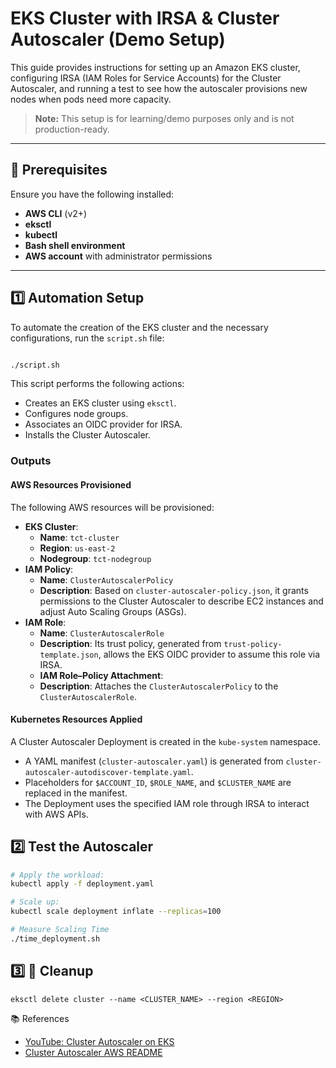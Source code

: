 # EKS Cluster with IRSA & Cluster Autoscaler (Demo Setup)

This guide provides instructions for setting up an Amazon EKS cluster, configuring IRSA (IAM Roles for Service Accounts) for the Cluster Autoscaler, and running a test to see how the autoscaler provisions new nodes when pods need more capacity.

> **Note:** This setup is for learning/demo purposes only and is not production-ready.

-----

## 📌 Prerequisites

Ensure you have the following installed:

* **AWS CLI** (v2+)
* **eksctl**
* **kubectl**
* **Bash shell environment**
* **AWS account** with administrator permissions

-----

## 1️⃣ Automation Setup

To automate the creation of the EKS cluster and the necessary configurations, run the `script.sh` file:

```bash

./script.sh

```

This script performs the following actions:

* Creates an EKS cluster using `eksctl`.
* Configures node groups.
* Associates an OIDC provider for IRSA.
* Installs the Cluster Autoscaler.

### Outputs

#### AWS Resources Provisioned

The following AWS resources will be provisioned:

* **EKS Cluster**:
    * **Name**: `tct-cluster`
    * **Region**: `us-east-2`
    * **Nodegroup**: `tct-nodegroup`
* **IAM Policy**:
    * **Name**: `ClusterAutoscalerPolicy`
    * **Description**: Based on `cluster-autoscaler-policy.json`, it grants permissions to the Cluster Autoscaler to describe EC2 instances and adjust Auto Scaling Groups (ASGs).
* **IAM Role**:
    * **Name**: `ClusterAutoscalerRole`
    * **Description**: Its trust policy, generated from `trust-policy-template.json`, allows the EKS OIDC provider to assume this role via IRSA.
    * **IAM Role–Policy Attachment**:
    * **Description**: Attaches the `ClusterAutoscalerPolicy` to the `ClusterAutoscalerRole`.

#### Kubernetes Resources Applied

A Cluster Autoscaler Deployment is created in the `kube-system` namespace.

* A YAML manifest (`cluster-autoscaler.yaml`) is generated from `cluster-autoscaler-autodiscover-template.yaml`.
* Placeholders for `$ACCOUNT_ID`, `$ROLE_NAME`, and `$CLUSTER_NAME` are replaced in the manifest.
* The Deployment uses the specified IAM role through IRSA to interact with AWS APIs.


## 2️⃣ Test the Autoscaler

```bash
# Apply the workload:
kubectl apply -f deployment.yaml

# Scale up:
kubectl scale deployment inflate --replicas=100

# Measure Scaling Time
./time_deployment.sh
```

## 3️⃣ 🧹 Cleanup
```
eksctl delete cluster --name <CLUSTER_NAME> --region <REGION>
```
📚 References

- [YouTube: Cluster Autoscaler on EKS](https://www.youtube.com/watch?v=a6D1GgrtkP4) 
- [Cluster Autoscaler AWS README](https://github.com/kubernetes/autoscaler/blob/master/cluster-autoscaler/cloudprovider/aws/README.md)  